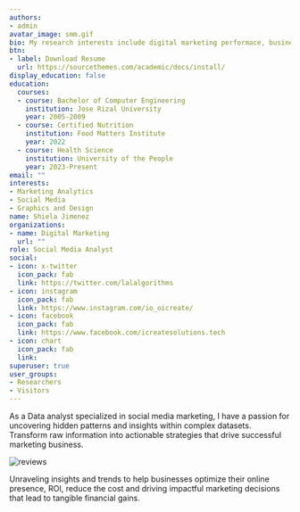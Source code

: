```yaml
---
authors:
- admin
avatar_image: smm.gif
bio: My research interests include digital marketing performace, business analytics matter.
btn:
- label: Download Resume
  url: https://sourcethemes.com/academic/docs/install/
display_education: false
education:
  courses:
  - course: Bachelor of Computer Engineering
    institution: Jose Rizal University
    year: 2005-2009
  - course: Certified Nutrition
    institution: Food Matters Institute
    year: 2022
  - course: Health Science
    institution: University of the People
    year: 2023-Present
email: ""
interests:
- Marketing Analytics
- Social Media
- Graphics and Design
name: Shiela Jimenez
organizations:
- name: Digital Marketing 
  url: ""
role: Social Media Analyst
social:
- icon: x-twitter
  icon_pack: fab
  link: https://twitter.com/lalalgorithms
- icon: instagram
  icon_pack: fab
  link: https://www.instagram.com/io_oicreate/
- icon: facebook
  icon_pack: fab
  link: https://www.facebook.com/icreatesolutions.tech
- icon: chart
  icon_pack: fab
  link: 
superuser: true
user_groups:
- Researchers
- Visitors
---
```


As a Data analyst specialized in social media marketing, I have a passion for uncovering hidden patterns and insights within complex datasets. Transform raw information into actionable strategies that drive successful marketing business.

![reviews](../../img/roi.svg)

Unraveling insights and trends to help businesses optimize their online presence, ROI, reduce the cost and driving impactful marketing decisions that lead to tangible financial gains.
